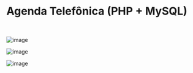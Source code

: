 # Agenda Telefônica (PHP + MySQL)

<div style="text-aling:center;">
  &nbsp &nbsp &nbsp
  
  ![image](https://user-images.githubusercontent.com/34004001/134565369-bebf0568-9498-452a-8a45-b2f72341a9f3.png)
  
</div>
<div> 
  
  ![image](https://user-images.githubusercontent.com/34004001/134564753-733a2b05-e148-4e8b-a5bf-e6ac49de05f8.png)
  
  ![image](https://user-images.githubusercontent.com/34004001/134564809-b1d9a4ce-0539-4d25-a5aa-c77f5bd80e1d.png)

</div>

